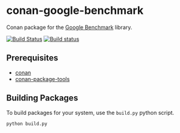 # conan-google-benchmark

Conan package for the [Google Benchmark](https://github.com/google/benchmark) library.

[![Build Status](https://travis-ci.org/croydon/conan-google-benchmark.svg?branch=release/v1.3.0)](https://travis-ci.org/croydon/conan-google-benchmark)
[![Build status](https://ci.appveyor.com/api/projects/status/g0thoc0a3rvb7134?svg=true)](https://ci.appveyor.com/project/croydon/conan-google-benchmark)

## Prerequisites
- [conan](https://github.com/conan-io/conan)
- [conan-package-tools](https://github.com/conan-io/conan-package-tools)

## Building Packages
To build packages for your system, use the `build.py` python script.

```
python build.py
```
